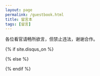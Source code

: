 ```yaml
---
layout: page
permalink: /guestbook.html
title: 留言本
tags: [留言]
---
```


<div class="comment-tips">
  各位看官请畅所欲言，但禁止违法，谢谢合作。
</div>
<div id="vcomments"></div>
<script src='//unpkg.com/valine/dist/Valine.min.js'></script>
<script>
  new Valine({
    el: '#vcomments',
    appId: "{{site.valine_appid}}",
    appKey: "{{site.valine_appkey}}"
  })
</script>

{% if site.disqus_on %}
  <!-- disqus 评论框 start -->
  <div class="comment">
      <div id="disqus_thread" class="disqus-thread"></div>
  </div>
  <!-- disqus 评论框 end -->

  <!-- disqus 公共JS代码 start (一个网页只需插入一次) -->
  <script type="text/javascript">
      /* * * CONFIGURATION VARIABLES * * */
      var disqus_shortname = "{{site.disqus_username}}";
      var disqus_identifier = "{{page.id}}";
      var disqus_url = "{{site.url}}{{page.url}}";

      (function() {
          var dsq = document.createElement('script'); dsq.type = 'text/javascript'; dsq.async = true;
          dsq.src = '//' + disqus_shortname + '.disqus.com/embed.js';
          (document.getElementsByTagName('head')[0] || document.getElementsByTagName('body')[0]).appendChild(dsq);
      })();
  </script>
  <!-- disqus 公共JS代码 end -->
{% else %}
  <!-- <div class="comment-tips">评论留言功能已关闭</div> -->
{% endif %}